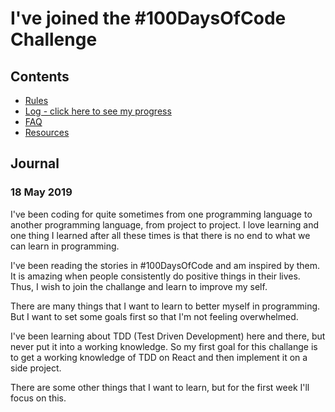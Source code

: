 # I've joined the #100DaysOfCode Challenge

## Contents

-   [Rules](rules.md)
-   [Log - click here to see my progress](log.md)
-   [FAQ](FAQ.md)
-   [Resources](resources.md)

## Journal

### 18 May 2019

I've been coding for quite sometimes from one programming language to another
programming language, from project to project. I love learning and one thing I
learned after all these times is that there is no end to what we can learn in
programming.

I've been reading the stories in #100DaysOfCode and am inspired by them. It is
amazing when people consistently do positive things in their lives. Thus, I wish
to join the challange and learn to improve my self.

There are many things that I want to learn to better myself in programming. But
I want to set some goals first so that I'm not feeling overwhelmed.

I've been learning about TDD (Test Driven Development) here and there, but never
put it into a working knowledge. So my first goal for this challange is to get a
working knowledge of TDD on React and then implement it on a side project.

There are some other things that I want to learn, but for the first week I'll
focus on this.

